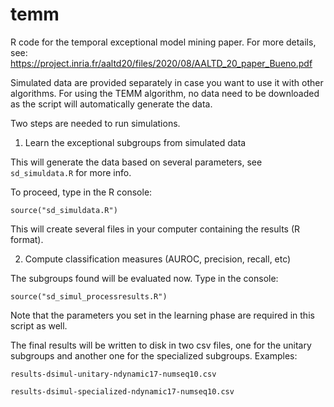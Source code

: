 # temm
R code for the temporal exceptional model mining paper. For more details, see: https://project.inria.fr/aaltd20/files/2020/08/AALTD_20_paper_Bueno.pdf

Simulated data are provided separately in case you want to use it with other algorithms. For using the TEMM algorithm, no data need to be downloaded as the script will automatically generate the data.

Two steps are needed to run simulations. 

1. Learn the exceptional subgroups from simulated data

This will generate the data based on several parameters, see ``sd_simuldata.R`` for more info. 

To proceed, type in the R console:

``source("sd_simuldata.R")``

This will create several files in your computer containing the results (R format).

2. Compute classification measures (AUROC, precision, recall, etc)

The subgroups found will be evaluated now. Type in the console:

``source("sd_simul_processresults.R")``

Note that the parameters you set in the learning phase are required in this script as well.

The final results will be written to disk in two csv files, one for the unitary subgroups and another one for the specialized subgroups. Examples:

``results-dsimul-unitary-ndynamic17-numseq10.csv``

``results-dsimul-specialized-ndynamic17-numseq10.csv``

